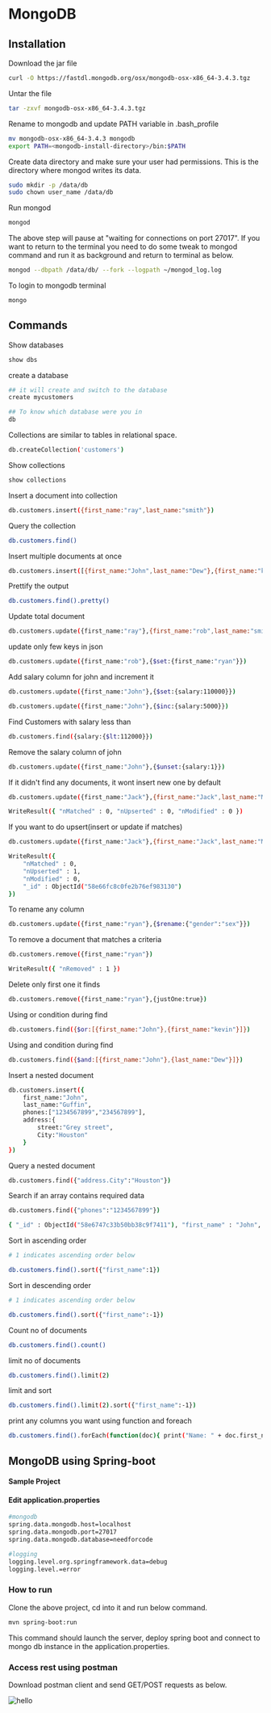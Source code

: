 # MongoDB 

## Installation

Download the jar file

```bash
curl -O https://fastdl.mongodb.org/osx/mongodb-osx-x86_64-3.4.3.tgz
```

Untar the file

```bash
tar -zxvf mongodb-osx-x86_64-3.4.3.tgz
```

Rename to mongodb and update PATH variable in .bash_profile

```bash
mv mongodb-osx-x86_64-3.4.3 mongodb
export PATH=<mongodb-install-directory>/bin:$PATH
```

Create data directory and make sure your user had permissions. This is the directory where mongod writes its data.

```bash
sudo mkdir -p /data/db
sudo chown user_name /data/db
```

Run mongod

```bash
mongod
```

The above step will pause at "waiting for connections on port 27017". If you want to return to the terminal you need to do some tweak to mongod command and run it as background and return to terminal as below.

```bash
mongod --dbpath /data/db/ --fork --logpath ~/mongod_log.log
```

To login to mongodb terminal

```bash
mongo
```

## Commands

Show databases

```bash
show dbs
```

create a database

```bash
## it will create and switch to the database
create mycustomers
```

```bash
## To know which database were you in
db
```

Collections are similar to tables in relational space.

```bash
db.createCollection('customers')
```

Show collections

```bash
show collections
```

Insert a document into collection

```bash
db.customers.insert({first_name:"ray",last_name:"smith"})
```

Query the collection

```bash
db.customers.find()
```

Insert multiple documents at once

```bash
db.customers.insert([{first_name:"John",last_name:"Dew"},{first_name:"kevin",last_name:"mux"}])
```

Prettify the output
```bash
db.customers.find().pretty()
```

Update total document

```bash
db.customers.update({first_name:"ray"},{first_name:"rob",last_name:"smith",gender:"male"})
```

update only few keys in json

```bash
db.customers.update({first_name:"rob"},{$set:{first_name:"ryan"}})
```


Add salary column for john and increment it

```bash
db.customers.update({first_name:"John"},{$set:{salary:110000}})

db.customers.update({first_name:"John"},{$inc:{salary:5000}})
```

Find Customers with salary less than

```bash
db.customers.find({salary:{$lt:112000}})
```

Remove the salary column of john

```bash
db.customers.update({first_name:"John"},{$unset:{salary:1}})
```

If it didn't find any documents, it wont insert new one by default

```bash
db.customers.update({first_name:"Jack"},{first_name:"Jack",last_name:"Mi"})

WriteResult({ "nMatched" : 0, "nUpserted" : 0, "nModified" : 0 })
```

If you want to do upsert(insert or update if matches)

```bash
db.customers.update({first_name:"Jack"},{first_name:"Jack",last_name:"Mi"},{upsert:true})

WriteResult({
	"nMatched" : 0,
	"nUpserted" : 1,
	"nModified" : 0,
	"_id" : ObjectId("58e66fc8c0fe2b76ef983130")
})
```

To rename any column

```bash
db.customers.update({first_name:"ryan"},{$rename:{"gender":"sex"}})
```

To remove a document that matches a criteria

```bash
db.customers.remove({first_name:"ryan"})

WriteResult({ "nRemoved" : 1 })
```

Delete only first one it finds

```bash
db.customers.remove({first_name:"ryan"},{justOne:true})
```

Using or condition during find

```bash
db.customers.find({$or:[{first_name:"John"},{first_name:"kevin"}]})
```

Using and condition during find

```bash
db.customers.find({$and:[{first_name:"John"},{last_name:"Dew"}]})
```

Insert a nested document

```bash
db.customers.insert({
	first_name:"John",
	last_name:"Guffin",
	phones:["1234567899","234567899"],
	address:{
		street:"Grey street",
		City:"Houston"
	}
})
```

Query a nested document

```bash
db.customers.find({"address.City":"Houston"})
```

Search if an array contains required data

```bash
db.customers.find({"phones":"1234567899"})

{ "_id" : ObjectId("58e6747c33b50bb38c9f7411"), "first_name" : "John", "last_name" : "Guffin", "phones" : [ "1234567899", "234567899" ], "address" : { "street" : "Grey street", "City" : "Houston" } }
```

Sort in ascending order

```bash
# 1 indicates ascending order below

db.customers.find().sort({"first_name":1})
```

Sort in descending order

```bash
# 1 indicates ascending order below

db.customers.find().sort({"first_name":-1})
```

Count no of documents

```bash
db.customers.find().count()
```

limit no of documents

```bash
db.customers.find().limit(2)
```

limit and sort

```bash
db.customers.find().limit(2).sort({"first_name":-1})
```

print any columns you want using function and foreach

```bash
db.customers.find().forEach(function(doc){ print("Name: " + doc.first_name + " " + doc.last_name)})
```

## MongoDB using Spring-boot

#### Sample Project

#### Edit application.properties

```bash
#mongodb
spring.data.mongodb.host=localhost
spring.data.mongodb.port=27017
spring.data.mongodb.database=needforcode

#logging
logging.level.org.springframework.data=debug
logging.level.=error

```  

### How to run

Clone the above project, cd into it and run below command.

```bash
mvn spring-boot:run
```

This command should launch the server, deploy spring boot and connect to mongo db instance in the application.properties.

### Access rest using postman

Download postman client and send GET/POST requests as below.

![hello](springsrc/docs/images/mongo_spring_boot_hello.png)


